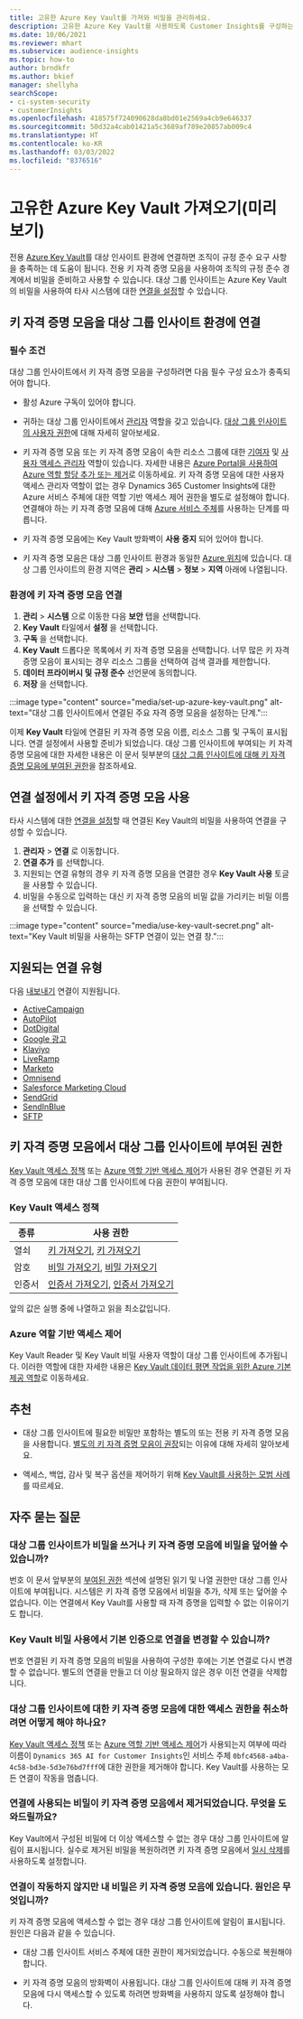 ```yaml
---
title: 고유한 Azure Key Vault를 가져와 비밀을 관리하세요.
description: 고유한 Azure Key Vault를 사용하도록 Customer Insights를 구성하는 방법을 알아보세요.
ms.date: 10/06/2021
ms.reviewer: mhart
ms.subservice: audience-insights
ms.topic: how-to
author: brndkfr
ms.author: bkief
manager: shellyha
searchScope:
- ci-system-security
- customerInsights
ms.openlocfilehash: 418575f724090628da8bd01e2569a4cb9e646337
ms.sourcegitcommit: 50d32a4cab01421a5c3689af789e20857ab009c4
ms.translationtype: HT
ms.contentlocale: ko-KR
ms.lasthandoff: 03/03/2022
ms.locfileid: "8376516"
---
```

# <a name="bring-your-own-azure-key-vault-preview"></a>고유한 Azure Key Vault 가져오기(미리 보기)

전용 [Azure Key Vault](/azure/key-vault/general/basic-concepts)를 대상 인사이트 환경에 연결하면 조직이 규정 준수 요구 사항을 충족하는 데 도움이 됩니다.
전용 키 자격 증명 모음을 사용하여 조직의 규정 준수 경계에서 비밀을 준비하고 사용할 수 있습니다. 대상 그룹 인사이트는 Azure Key Vault의 비밀을 사용하여 타사 시스템에 대한 [연결을 설정](connections.md)할 수 있습니다.

## <a name="link-the-key-vault-to-the-audience-insights-environment"></a>키 자격 증명 모음을 대상 그룹 인사이트 환경에 연결

### <a name="prerequisites"></a>필수 조건

대상 그룹 인사이트에서 키 자격 증명 모음을 구성하려면 다음 필수 구성 요소가 충족되어야 합니다.

- 활성 Azure 구독이 있어야 합니다.

- 귀하는 대상 그룹 인사이트에서 [관리자](permissions.md#admin) 역할을 갖고 있습니다. [대상 그룹 인사이트의 사용자 권한](permissions.md#assign-roles-and-permissions)에 대해 자세히 알아보세요.

- 키 자격 증명 모음 또는 키 자격 증명 모음이 속한 리소스 그룹에 대한 [기여자](/azure/role-based-access-control/built-in-roles#contributor) 및 [사용자 액세스 관리자](/azure/role-based-access-control/built-in-roles#user-access-administrator) 역할이 있습니다. 자세한 내용은 [Azure Portal을 사용하여 Azure 역할 할당 추가 또는 제거](/azure/role-based-access-control/role-assignments-portal)로 이동하세요. 키 자격 증명 모음에 대한 사용자 액세스 관리자 역할이 없는 경우 Dynamics 365 Customer Insights에 대한 Azure 서비스 주체에 대한 역할 기반 액세스 제어 권한을 별도로 설정해야 합니다. 연결해야 하는 키 자격 증명 모음에 대해 [Azure 서비스 주체](connect-service-principal.md)를 사용하는 단계를 따릅니다.

- 키 자격 증명 모음에는 Key Vault 방화벽이 **사용 중지** 되어 있어야 합니다.

- 키 자격 증명 모음은 대상 그룹 인사이트 환경과 동일한 [Azure 위치](https://azure.microsoft.com/global-infrastructure/geographies/#overview)에 있습니다. 대상 그룹 인사이트의 환경 지역은 **관리** > **시스템** > **정보** > **지역** 아래에 나열됩니다.

### <a name="link-a-key-vault-to-the-environment"></a>환경에 키 자격 증명 모음 연결

1. **관리** > **시스템** 으로 이동한 다음 **보안** 탭을 선택합니다.
1. **Key Vault** 타일에서 **설정** 을 선택합니다.
1. **구독** 을 선택합니다.
1. **Key Vault** 드롭다운 목록에서 키 자격 증명 모음을 선택합니다. 너무 많은 키 자격 증명 모음이 표시되는 경우 리소스 그룹을 선택하여 검색 결과를 제한합니다.
1. **데이터 프라이버시 및 규정 준수** 선언문에 동의합니다.
1. **저장** 을 선택합니다.

:::image type="content" source="media/set-up-azure-key-vault.png" alt-text="대상 그룹 인사이트에서 연결된 주요 자격 증명 모음을 설정하는 단계.":::

이제 **Key Vault** 타일에 연결된 키 자격 증명 모음 이름, 리소스 그룹 및 구독이 표시됩니다. 연결 설정에서 사용할 준비가 되었습니다.
대상 그룹 인사이트에 부여되는 키 자격 증명 모음에 대한 자세한 내용은 이 문서 뒷부분의 [대상 그룹 인사이트에 대해 키 자격 증명 모음에 부여된 권한](#permissions-granted-on-the-key-vault-to-audience-insights)을 참조하세요.

## <a name="use-the-key-vault-in-the-connection-setup"></a>연결 설정에서 키 자격 증명 모음 사용

타사 시스템에 대한 [연결을 설정](connections.md)할 때 연결된 Key Vault의 비밀을 사용하여 연결을 구성할 수 있습니다.

1. **관리자** > **연결** 로 이동합니다.
1. **연결 추가** 를 선택합니다.
1. 지원되는 연결 유형의 경우 키 자격 증명 모음을 연결한 경우 **Key Vault 사용** 토글을 사용할 수 있습니다.
1. 비밀을 수동으로 입력하는 대신 키 자격 증명 모음의 비밀 값을 가리키는 비밀 이름을 선택할 수 있습니다.

:::image type="content" source="media/use-key-vault-secret.png" alt-text="Key Vault 비밀을 사용하는 SFTP 연결이 있는 연결 창.":::

## <a name="supported-connection-types"></a>지원되는 연결 유형

다음 [내보내기](export-destinations.md) 연결이 지원됩니다.

* [ActiveCampaign](export-active-campaign.md)
* [AutoPilot](export-autopilot.md)
* [DotDigital](export-dotdigital.md)
* [Google 광고](export-google-ads.md)
* [Klaviyo](export-klaviyo.md)
* [LiveRamp](export-liveramp.md)
* [Marketo](export-marketo.md)
* [Omnisend](export-omnisend.md)
* [Salesforce Marketing Cloud](export-salesforce.md)
* [SendGrid](export-sendgrid.md)
* [SendInBlue](export-sendinblue.md)
* [SFTP](export-sftp.md)

## <a name="permissions-granted-on-the-key-vault-to-audience-insights"></a>키 자격 증명 모음에서 대상 그룹 인사이트에 부여된 권한

[Key Vault 액세스 정책](/azure/key-vault/general/assign-access-policy?tabs=azure-portal) 또는 [Azure 역할 기반 액세스 제어](/azure/key-vault/general/rbac-guide?tabs=azure-cli)가 사용된 경우 연결된 키 자격 증명 모음에 대한 대상 그룹 인사이트에 다음 권한이 부여됩니다.

### <a name="key-vault-access-policy"></a>Key Vault 액세스 정책

| 종류        | 사용 권한          |
| ----------- | -------------------- |
| 열쇠         | [키 가져오기](/rest/api/keyvault/get-keys), [키 가져오기](/rest/api/keyvault/get-key)                                 |
| 암호      | [비밀 가져오기](/rest/api/keyvault/get-secrets), [비밀 가져오기](/rest/api/keyvault/get-secret)                     |
| 인증서 | [인증서 가져오기](/rest/api/keyvault/get-certificates), [인증서 가져오기](/rest/api/keyvault/get-certificate) |

앞의 값은 실행 중에 나열하고 읽을 최소값입니다.

### <a name="azure-role-based-access-control"></a>Azure 역할 기반 액세스 제어

Key Vault Reader 및 Key Vault 비밀 사용자 역할이 대상 그룹 인사이트에 추가됩니다. 이러한 역할에 대한 자세한 내용은 [Key Vault 데이터 평면 작업을 위한 Azure 기본 제공 역할](/azure/key-vault/general/rbac-guide?tabs=azure-cli)로 이동하세요.

## <a name="recommendations"></a>추천

- 대상 그룹 인사이트에 필요한 비밀만 포함하는 별도의 또는 전용 키 자격 증명 모음을 사용합니다. [별도의 키 자격 증명 모음이 권장](/azure/key-vault/general/best-practices#why-we-recommend-separate-key-vaults)되는 이유에 대해 자세히 알아보세요.

- 액세스, 백업, 감사 및 복구 옵션을 제어하기 위해 [Key Vault를 사용하는 모범 사례](/azure/key-vault/general/best-practices#turn-on-logging)를 따르세요.

## <a name="frequently-asked-questions"></a>자주 묻는 질문

### <a name="can-audience-insights-write-secrets-or-overwrite-secrets-into-the-key-vault"></a>대상 그룹 인사이트가 비밀을 쓰거나 키 자격 증명 모음에 비밀을 덮어쓸 수 있습니까?

번호 이 문서 앞부분의 [부여된 권한](#permissions-granted-on-the-key-vault-to-audience-insights) 섹션에 설명된 읽기 및 나열 권한만 대상 그룹 인사이트에 부여됩니다. 시스템은 키 자격 증명 모음에서 비밀을 추가, 삭제 또는 덮어쓸 수 없습니다. 이는 연결에서 Key Vault를 사용할 때 자격 증명을 입력할 수 없는 이유이기도 합니다.

### <a name="can-i-change-a-connection-from-using-key-vault-secrets-to-default-authentication"></a>Key Vault 비밀 사용에서 기본 인증으로 연결을 변경할 수 있습니까?

번호 연결된 키 자격 증명 모음의 비밀을 사용하여 구성한 후에는 기본 연결로 다시 변경할 수 없습니다. 별도의 연결을 만들고 더 이상 필요하지 않은 경우 이전 연결을 삭제합니다.

### <a name="how-can-i-revoke-access-to-a-key-vault-for-audience-insights"></a>대상 그룹 인사이트에 대한 키 자격 증명 모음에 대한 액세스 권한을 취소하려면 어떻게 해야 하나요?

[Key Vault 액세스 정책](/azure/key-vault/general/assign-access-policy?tabs=azure-portal) 또는 [Azure 역할 기반 액세스 제어](/azure/key-vault/general/rbac-guide?tabs=azure-cli)가 사용되는지 여부에 따라 이름이 `Dynamics 365 AI for Customer Insights`인 서비스 주체 `0bfc4568-a4ba-4c58-bd3e-5d3e76bd7fff`에 대한 권한을 제거해야 합니다. Key Vault를 사용하는 모든 연결이 작동을 멈춥니다.

### <a name="a-secret-thats-used-in-a-connection-got-removed-from-the-key-vault-what-can-i-do"></a>연결에 사용되는 비밀이 키 자격 증명 모음에서 제거되었습니다. 무엇을 도와드릴까요?

Key Vault에서 구성된 비밀에 더 이상 액세스할 수 없는 경우 대상 그룹 인사이트에 알림이 표시됩니다. 실수로 제거된 비밀을 복원하려면 키 자격 증명 모음에서 [일시 삭제](/azure/key-vault/general/soft-delete-overview)를 사용하도록 설정합니다.

### <a name="a-connection-doesnt-work-but-my-secret-is-in-the-key-vault-what-might-be-the-cause"></a>연결이 작동하지 않지만 내 비밀은 키 자격 증명 모음에 있습니다. 원인은 무엇입니까?

키 자격 증명 모음에 액세스할 수 없는 경우 대상 그룹 인사이트에 알림이 표시됩니다. 원인은 다음과 같을 수 있습니다.

- 대상 그룹 인사이트 서비스 주체에 대한 권한이 제거되었습니다. 수동으로 복원해야 합니다.

- 키 자격 증명 모음의 방화벽이 사용됩니다. 대상 그룹 인사이트에 대해 키 자격 증명 모음에 다시 액세스할 수 있도록 하려면 방화벽을 사용하지 않도록 설정해야 합니다.
